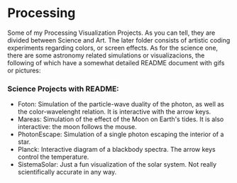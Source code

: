 # Processing
Some of my Processing Visualization Projects. As you can tell, they are divided between Science and Art. The later folder consists of artistic coding experiments regarding colors, or screen effects. As for the science one, there are some astronomy related simulations or visualizacions, the following of which have a somewhat detailed README document with gifs or pictures:

### Science Projects with README:
+ Foton: Simulation of the particle-wave duality of the photon, as well as the color-wavelenght relation. It is interactive with the arrow keys.
+ Mareas: Simulation of the effect of the Moon on Earth's tides. It is also interactive: the moon follows the mouse.
+ PhotonEscape: Simulation of a single photon escaping the interior of a star. 
+ Planck: Interactive diagram of a blackbody spectra. The arrow keys control the temperature.
+ SistemaSolar: Just a fun visualization of the solar system. Not really scientifically accurate in any way.


